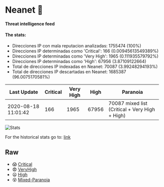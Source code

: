 # Neanet :hocho:
#### Threat intelligence feed
#### The stats:

- Direcciones IP con mala reputacion analizadas: 1755474 (100%)
- Direcciones IP determinadas como 'Critical':  166 (0.00945613549389%)
- Direcciones IP determinadas como 'Very High':  1965 (0.111935579792%)
- Direcciones IP determinadas como 'High':  67956 (3.87109122664)
- Total de direcciones IP indexadas en Neanet:  70087 (3.99248294193%)
- Total de direcciones IP descartadas en Neanet:  1685387 (96.0075170581%)

| Last Update | Critical | Very High | High | Paranoia |
| --- | --- | --- | --- | --- |
| 2020-08-18 11:01:42 | 166 | 1965 | 67956 | 70087 mixed list (Critical + Very High + High)|

![Stats](https://docs.google.com/spreadsheets/d/e/2PACX-1vSnaNMIXVabIpDJjufMlzH7poXnshF3mgd8Is1g9ytUEzVsP5my4Trn8f-xkoLLQ38xpL3HtmUexLo6/pubchart?oid=501124687&format=image)

For the historical stats go to: [link](/stats.csv)
## Raw
- :scream: [Critical](https://raw.githubusercontent.com/JavaGarcia/Neanet/master/blacklists/neanet_critical.txt)
- :fearful: [VeryHigh](https://raw.githubusercontent.com/JavaGarcia/Neanet/master/blacklists/neanet_veryHigh.txtt)
- :frowning: [High](https://raw.githubusercontent.com/JavaGarcia/Neanet/master/blacklists/neanet_high.txt)
- :dizzy_face: [Mixed-Paranoia](https://raw.githubusercontent.com/JavaGarcia/Neanet/master/blacklists/neanet_all.txt)













































































































































































































































































